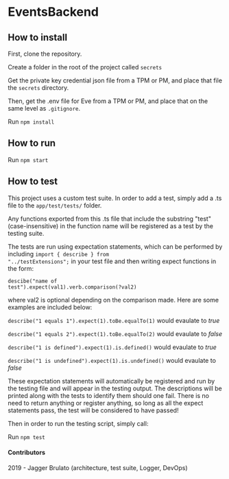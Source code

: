 # EventsBackend



## How to install

First, clone the repository.

Create a folder in the root of the project called <code>secrets</code>

Get the private key credential json file from a TPM or PM, and place that file the <code>secrets</code> directory.

Then, get the .env file for Eve from a TPM or PM, and place that on the same level as <code>.gitignore</code>.

Run <code>npm install</code>

## How to run

Run <code>npm start</code>


## How to test

This project uses a custom test suite. In order to add a test, simply add a .ts file to the <code>app/test/tests/</code> folder.

Any functions exported from this .ts file that include the substring "test" (case-insensitive) in the function name will be registered as a test by the testing suite.

The tests are run using expectation statements, which can be performed by including <code>import { describe } from "../testExtensions";</code> in your test file and then writing expect functions in the form:

<code>descibe("name of test").expect(val1).verb.comparison(?val2)</code>

where val2 is optional depending on the comparison made. Here are some examples are included below:

<code>describe("1 equals 1").expect(1).toBe.equalTo(1)</code>
would evaulate to *true*

<code>describe("1 equals 2").expect(1).toBe.equalTo(2)</code>
would evaulate to *false*

<code>describe("1 is defined").expect(1).is.defined()</code>
would evaulate to *true*

<code>describe("1 is undefined").expect(1).is.undefined()</code>
would evaulate to *false*

These expectation statements will automatically be registered and run by the testing file and will appear in the testing output. The descriptions will be printed along with the tests to identify them should one fail. There is no need to return anything or register anything, so long as all the expect statements pass, the test will be considered to have passed!

Then in order to run the testing script, simply call:

Run <code>npm test</code>

#### Contributors
2019 - Jagger Brulato (architecture, test suite, Logger, DevOps)
